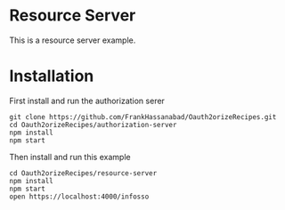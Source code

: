 Resource Server
==================

This is a resource server example.

# Installation

First install and run the authorization serer
```
git clone https://github.com/FrankHassanabad/Oauth2orizeRecipes.git
cd Oauth2orizeRecipes/authorization-server
npm install
npm start
```

Then install and run this example
```
cd Oauth2orizeRecipes/resource-server
npm install
npm start
open https://localhost:4000/infosso
```
